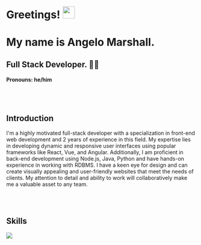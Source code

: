 # Greetings! <img src="https://media.giphy.com/media/hvRJCLFzcasrR4ia7z/giphy.gif" width="32px" height="32px">

# My name is Angelo Marshall.
## Full Stack Developer. 👩‍💻
#### Pronouns: he/him 

<br />
<br />

## Introduction
<p>
I'm a highly motivated full-stack developer with a specialization in front-end web development and 2 years of experience in this field. My expertise lies in developing dynamic and responsive user interfaces using popular frameworks like React, Vue, and Angular. Additionally, I am proficient in back-end development using Node.js, Java, Python and have hands-on experience in working with RDBMS. I have a keen eye for design and can create visually appealing and user-friendly websites that meet the needs of clients. My attention to detail and ability to work will collaboratively make me a valuable asset to any team.
</p>
<br />
<br />

## Skills

<img src="https://skillicons.dev/icons?i=react,nextjs,vue,vite,nuxtjs,angular,redux,jquery,electron,nodejs,expressjs,laravel,ruby,django,mysql,mongodb,sqlite,c,cs,cpp,html,css,js,ts,py,php,java,bootstrap,materialui,sass,svg,tailwind,ps,figma">